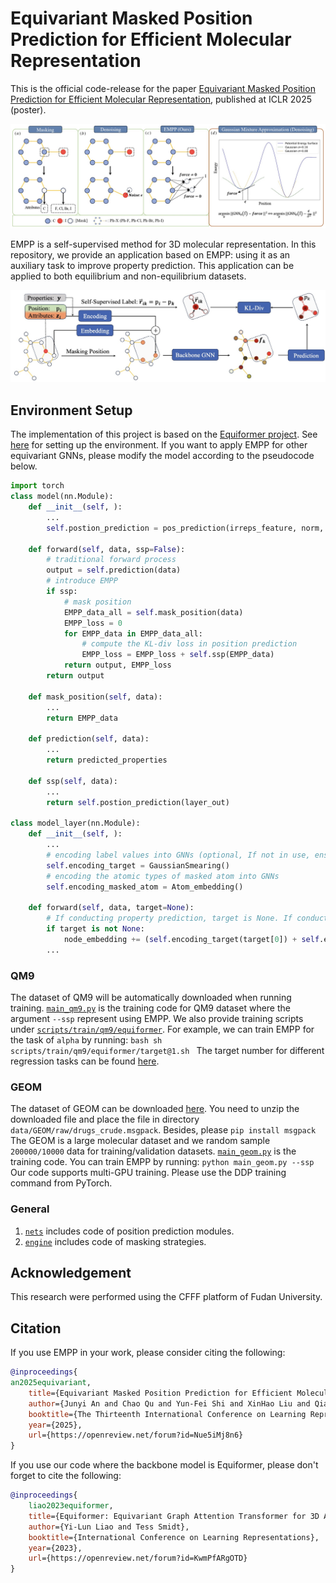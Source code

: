 # Equivariant Masked Position Prediction for Efficient Molecular Representation

This is the official code-release for the paper [Equivariant Masked Position Prediction for Efficient Molecular Representation](https://openreview.net/forum?id=Nue5iMj8n6), published at ICLR 2025 (poster).

![The motivation of EMPP](motivation.jpg)

EMPP is a self-supervised method for 3D molecular representation. In this repository, we provide an application based on EMPP: using it as an auxiliary task to improve property prediction. This application can be applied to both equilibrium and non-equilibrium datasets.

![The overreview of EMPP](overreview.jpg)

## Environment Setup ##

The implementation of this project is based on the [Equiformer project](https://github.com/atomicarchitects/equiformer?tab=readme-ov-file). See [here](env_setup.md) for setting up the environment. If you want to apply EMPP for other equivariant GNNs, please modify the model according to the pseudocode below.
```python
import torch
class model(nn.Module):
    def __init__(self, ):
        ...
        self.postion_prediction = pos_prediction(irreps_feature, norm, irreps_node_embedding)
    
    def forward(self, data, ssp=False):
        # traditional forward process
        output = self.prediction(data)
        # introduce EMPP
        if ssp:
            # mask position
            EMPP_data_all = self.mask_position(data)
            EMPP_loss = 0
            for EMPP_data in EMPP_data_all:
                # compute the KL-div loss in position prediction
                EMPP_loss = EMPP_loss + self.ssp(EMPP_data)
            return output, EMPP_loss
        return output
    
    def mask_position(self, data):
        ...
        return EMPP_data

    def prediction(self, data):
        ...
        return predicted_properties

    def ssp(self, data):
        ...
        return self.postion_prediction(layer_out)

class model_layer(nn.Module):
    def __init__(self, ):
        ...
        # encoding label values into GNNs (optional, If not in use, ensure that the input is an equilibrium molecule.)
        self.encoding_target = GaussianSmearing()
        # encoding the atomic types of masked atom into GNNs
        self.encoding_masked_atom = Atom_embedding()
    
    def forward(self, data, target=None):
        # If conducting property prediction, target is None. If conducting position prediction, target is a tuple where (label_value, masked_atom_type)
        if target is not None:
            node_embedding += (self.encoding_target(target[0]) + self.encoding_masked_atom(target[1]))[data.batch]
        ...
```

### QM9

The dataset of QM9 will be automatically downloaded when running training. [`main_qm9.py`](main_qm9.py) is the training code for QM9 dataset where the argument `--ssp` represent using EMPP. We also provide training scripts under [`scripts/train/qm9/equiformer`](scripts/train/qm9/equiformer).
For example, we can train EMPP for the task of `alpha` by running:
    ```bash
        sh scripts/train/qm9/equiformer/target@1.sh
    ```
The target number for different regression tasks can be found [here](https://pytorch-geometric.readthedocs.io/en/latest/generated/torch_geometric.datasets.QM9.html#torch_geometric.datasets.QM9).

### GEOM

The dataset of GEOM can be downloaded [here](https://dataverse.harvard.edu/file.xhtml?fileId=4360331&version=2.0). You need to unzip the downloaded file and place the file in directory `data/GEOM/raw/drugs_crude.msgpack`. Besides, please `pip install msgpack`
The GEOM is a large molecular dataset and we random sample `200000/10000` data for training/validation datasets. [`main_geom.py`](main_geom.py) is the training code. You can train EMPP by running:
    ```python main_geom.py --ssp```
Our code supports multi-GPU training. Please use the DDP training command from PyTorch.

### General 

1. [`nets`](nets) includes code of position prediction modules.
2. [`engine`](engine.py) includes code of masking strategies.

## Acknowledgement ##

This research were performed using the CFFF platform of Fudan University. 

## Citation ##

If you use EMPP in your work, please consider citing the following:
```bibtex
@inproceedings{
an2025equivariant,
    title={Equivariant Masked Position Prediction for Efficient Molecular Representation},
    author={Junyi An and Chao Qu and Yun-Fei Shi and XinHao Liu and Qianwei Tang and Fenglei Cao and Yuan Qi},
    booktitle={The Thirteenth International Conference on Learning Representations},
    year={2025},
    url={https://openreview.net/forum?id=Nue5iMj8n6}
}
```

If you use our code where the backbone model is Equiformer, please don't forget to cite the following:
```bibtex
@inproceedings{
    liao2023equiformer,
    title={Equiformer: Equivariant Graph Attention Transformer for 3D Atomistic Graphs},
    author={Yi-Lun Liao and Tess Smidt},
    booktitle={International Conference on Learning Representations},
    year={2023},
    url={https://openreview.net/forum?id=KwmPfARgOTD}
}
```
 

